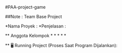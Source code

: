 #PAA-project-game

##Note : Team Base Project

*Nama Proyek :
*Penjelasan  :

** Anggota Kelompok 
* 
* 
* 
* 
* 
  

** 🖥️ Running Project (Proses Saat Program Dijalankan):



